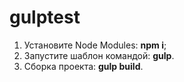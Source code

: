 # gulptest
<ol>
	<li>Установите Node Modules: <strong> npm i</strong>;</li>
	<li>Запустите шаблон командой: <strong> gulp</strong>.</li>
  <li>Сборка проекта: <strong> gulp build</strong>.</li>
</ol>


